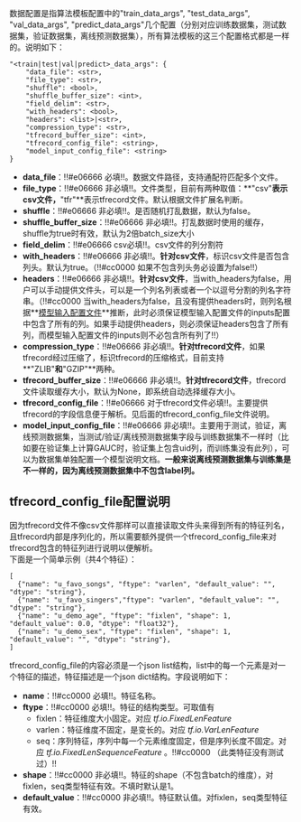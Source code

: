 数据配置是指算法模板配置中的"train_data_args", "test_data_args", "val_data_args", "predict_data_args"几个配置（分别对应训练数据集，测试数据集，验证数据集，离线预测数据集），所有算法模板的这三个配置格式都是一样的。说明如下：  
  
```   
"<train|test|val|predict>_data_args": {  
    "data_file": <str>,  
    "file_type": <str>,  
    "shuffle": <bool>,  
    "shuffle_buffer_size": <int>,  
    "field_delim": <str>,  
    "with_headers": <bool>,  
    "headers": <list>|<str>,  
    "compression_type": <str>,  
    "tfrecord_buffer_size": <int>,  
    "tfrecord_config_file": <string>,  
    "model_input_config_file": <string>  
}  
```  
- **data_file**：!!#e06666 必填!!。数据文件路径，支持通配符匹配多个文件。  
- **file_type**：!!#e06666 非必填!!。文件类型，目前有两种取值：**"csv"**表示csv文件，**"tfr"**表示tfrecord文件。默认根据文件扩展名判断。  
- **shuffle**：!!#e06666 非必填!!。是否随机打乱数据，默认为false。  
- **shuffle_buffer_size**：!!#e06666 非必填!!。打乱数据时使用的缓存，shuffle为true时有效，默认为2倍batch_size大小  
- **field_delim**：!!#e06666 csv必填!!。csv文件的列分割符  
- **with_headers**：!!#e06666 非必填!!。**针对csv文件**，标识csv文件是否包含列头。默认为true。（!!#cc0000 如果不包含列头务必设置为false!!）  
- **headers**：!!#e06666 非必填!!。**针对csv文件**，当with_headers为false，用户可以手动提供文件头，可以是一个列名列表或者一个以逗号分割的列名字符串。（!!#cc0000 当with_headers为false，且没有提供headers时，则列名根据**[模型输入配置文件](http://tapd.oa.com/kubeflow/markdown_wikis/show/#1220424693001851927)**推断，此时必须保证模型输入配置文件的inputs配置中包含了所有的列。如果手动提供headers，则必须保证headers包含了所有列，而模型输入配置文件的inputs则不必包含所有列了!!）  
- **compression_type**：!!#e06666 非必填!!。**针对tfrecord文件**，如果tfrecord经过压缩了，标识tfrecord的压缩格式，目前支持**"ZLIB"**和**"GZIP"**两种。  
- **tfrecord_buffer_size**：!!#e06666 非必填!!。**针对tfrecord文件**，tfrecord文件读取缓存大小，默认为None，即系统自动选择缓存大小。  
- **tfrecord_config_file**：!!#e06666 对于tfrecord文件必填!!。主要提供tfrecord的字段信息便于解析。见后面的tfrecord_config_file文件说明。  
- **model_input_config_file**：!!#e06666 非必填!!。主要用于测试，验证，离线预测数据集，当测试/验证/离线预测数据集字段与训练数据集不一样时（比如要在验证集上计算GAUC时，验证集上包含uid列，而训练集没有此列），可以为数据集单独配置一个模型说明文档。**一般来说离线预测数据集与训练集是不一样的，因为离线预测数据集中不包含label列。**  
  
## tfrecord_config_file配置说明  
因为tfrecord文件不像csv文件那样可以直接读取文件头来得到所有的特征列名，且tfrecord内部是序列化的，所以需要额外提供一个tfrecord_config_file来对tfrecord包含的特征列进行说明以便解析。  
下面是一个简单示例（共4个特征）：  
  
```   
[  
  {"name": "u_favo_songs", "ftype": "varlen", "default_value": "", "dtype": "string"},  
  {"name": "u_favo_singers","ftype": "varlen", "default_value": "", "dtype": "string"},  
  {"name": "u_demo_age", "ftype": "fixlen", "shape": 1, "default_value": 0.0, "dtype": "float32"},  
  {"name": "u_demo_sex", "ftype": "fixlen", "shape": 1, "default_value": "", "dtype": "string"},  
]  
```  
tfrecord_config_file的内容必须是一个json list结构，list中的每一个元素是对一个特征的描述，特征描述是一个json dict结构。字段说明如下：  
- **name**：!!#cc0000 必填!!。特征名称。  
- **ftype**：!!#cc0000 必填!!。特征的结构类型。可取值有  
	- fixlen：特征维度大小固定。对应 *tf.io.FixedLenFeature*   
	- varlen：特征维度不固定，是变长的。对应 *tf.io.VarLenFeature*   
	- seq：序列特征，序列中每一个元素维度固定，但是序列长度不固定。对应 *tf.io.FixedLenSequenceFeature* 。!!#cc0000 （此类特征没有测试过）!!  
- **shape**：!!#cc0000 非必填!!。特征的shape（不包含batch的维度），对fixlen，seq类型特征有效。不填时默认是1。  
- **default_value**：!!#cc0000 非必填!!。特征默认值。对fixlen，seq类型特征有效。